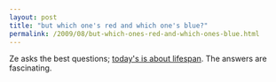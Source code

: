 ```yaml
---
layout: post
title: "but which one's red and which one's blue?"
permalink: /2009/08/but-which-ones-red-and-which-ones-blue.html
---
```


Ze asks the best questions; [today's is about lifespan](http://www.zefrank.com/zesblog/archives/2009/08/question_lifesp.html). The answers are fascinating.

